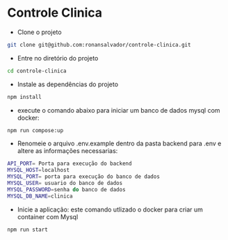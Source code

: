 
# Controle Clinica


- Clone o projeto

```bash
git clone git@github.com:ronansalvador/controle-clinica.git
```

- Entre no diretório do projeto

```bash
cd controle-clinica
```

- Instale as dependências do projeto

```bash
npm install
```

- execute o comando abaixo para iniciar um banco de dados mysql com docker:

```bash
npm run compose:up
```

- Renomeie o arquivo .env.example dentro da pasta backend para .env e altere as informações necessarias:

```bash
API_PORT= Porta para execução do backend
MYSQL_HOST=localhost
MYSQL_PORT= porta para execução do banco de dados
MYSQL_USER= usuario do banco de dados
MYSQL_PASSWORD=senha do banco de dados
MYSQL_DB_NAME=clinica
```


- Inicie a aplicação: este comando utlizado o docker para criar um container com Mysql

```bash
npm run start
```